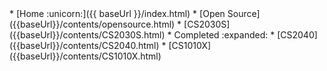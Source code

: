 <navigation>
* [Home :unicorn:]({{ baseUrl }}/index.html)
* [Open Source]({{baseUrl}}/contents/opensource.html)
* [CS2030S]({{baseUrl}}/contents/CS2030S.html)
* Completed :expanded:
  * [CS2040]({{baseUrl}}/contents/CS2040.html)
  * [CS1010X]({{baseUrl}}/contents/CS1010X.html)
</navigation>
